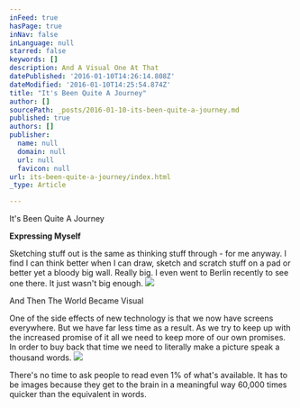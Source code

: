 ```yaml
---
inFeed: true
hasPage: true
inNav: false
inLanguage: null
starred: false
keywords: []
description: And A Visual One At That
datePublished: '2016-01-10T14:26:14.808Z'
dateModified: '2016-01-10T14:25:54.874Z'
title: "It's Been Quite A Journey"
author: []
sourcePath: _posts/2016-01-10-its-been-quite-a-journey.md
published: true
authors: []
publisher:
  name: null
  domain: null
  url: null
  favicon: null
url: its-been-quite-a-journey/index.html
_type: Article

---
```

It's Been Quite A Journey

**Expressing Myself**

Sketching stuff out is the same as thinking stuff through - for me anyway. I find I can think better when I can draw, sketch and scratch stuff on a pad or better yet a bloody big wall. Really big. I even went to Berlin recently to see one there. It just wasn't big enough.
![](https://the-grid-user-content.s3-us-west-2.amazonaws.com/dd22eda7-3dd9-4988-a3a3-55ab023c036e.jpg)

And Then The World Became Visual

One of the side effects of new technology is that we now have screens everywhere. But we have far less time as a result. As we try to keep up with the increased promise of it all we need to keep more of our own promises. In order to buy back that time we need to literally make a picture speak a thousand words.
![](https://the-grid-user-content.s3-us-west-2.amazonaws.com/10ee992b-c66f-4390-956e-4591fc53853b.jpg)

There's no time to ask people to read even 1% of what's available. It has to be images because they get to the brain in a meaningful way 60,000 times quicker than the equivalent in words.